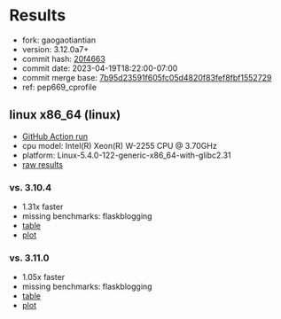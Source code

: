 # Results

- fork: gaogaotiantian
- version: 3.12.0a7+
- commit hash: [20f4663](https://github.com/gaogaotiantian/cpython/commit/20f4663)
- commit date: 2023-04-19T18:22:00-07:00
- commit merge base: [7b95d23591f605fc05d4820f83fef8fbf1552729](https://github.com/gaogaotiantian/cpython/commit/7b95d23591f605fc05d4820f83fef8fbf1552729)
- ref: pep669_cprofile

## linux x86_64 (linux)

- [GitHub Action run](https://github.com/faster-cpython/benchmarking/actions/runs/4882963037)
- cpu model: Intel(R) Xeon(R) W-2255 CPU @ 3.70GHz
- platform: Linux-5.4.0-122-generic-x86_64-with-glibc2.31
- [raw results](bm-20230419-linux-x86_64-gaogaotiantian-pep669_cprofile-3.12.0a7%2B-20f4663.json)

### vs. 3.10.4

- 1.31x faster
- missing benchmarks: flaskblogging
- [table](bm-20230419-linux-x86_64-gaogaotiantian-pep669_cprofile-3.12.0a7%2B-20f4663-vs-3.10.4.md)
- [plot](bm-20230419-linux-x86_64-gaogaotiantian-pep669_cprofile-3.12.0a7%2B-20f4663-vs-3.10.4.png)

### vs. 3.11.0

- 1.05x faster
- missing benchmarks: flaskblogging
- [table](bm-20230419-linux-x86_64-gaogaotiantian-pep669_cprofile-3.12.0a7%2B-20f4663-vs-3.11.0.md)
- [plot](bm-20230419-linux-x86_64-gaogaotiantian-pep669_cprofile-3.12.0a7%2B-20f4663-vs-3.11.0.png)

